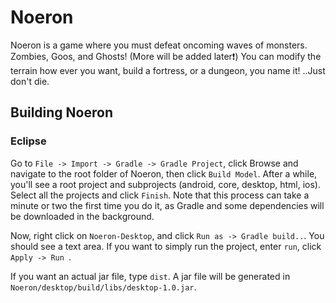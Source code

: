 # Noeron

Noeron is a game where you must defeat oncoming waves of monsters. Zombies, Goos, and Ghosts! (More will be added later:exclamation:)
You can modify the terrain how ever you want, build a fortress, or a dungeon, you name it! ..Just don't die.

## Building Noeron

### Eclipse

Go to `File -> Import -> Gradle -> Gradle Project`, click Browse and navigate to the root folder of Noeron, then click `Build Model`. After a while, you'll see a root project and subprojects (android, core, desktop, html, ios). Select all the projects and click `Finish`. Note that this process can take a minute or two the first time you do it, as Gradle and some dependencies will be downloaded in the background.

Now, right click on `Noeron-Desktop`, and click `Run as -> Gradle build..`. You should see a text area. If you want to simply run the project, enter  `run`, click  `Apply -> Run `.

If you want an actual jar file, type `dist`. A jar file will be generated in `Noeron/desktop/build/libs/desktop-1.0.jar`.
